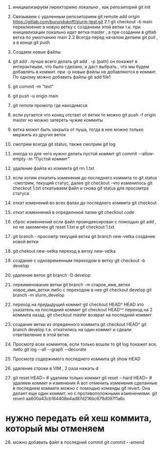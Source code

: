 1. инициализируем лиректорияю локально , как репозиторий git init
2. Связываем с удаленным репозиторием git remote add origin https://gitlab.com/burundukoff/slurm-test.git
2.1 git checkout -b main переклюение в новую ветку с созданеим этой ветки т.к. при инициализации локально идет ветка master , а при создании в gitlab ветка по умолчанию main
2.2 
Всегда перед началом делаем git pull , а в конце git push

3. Создаем новые файлы
4. git add .   лучше всего делать git add . -p (path)  он покажет в интерактиыве, что было сделано, и даст выбрать , что мы будем добавлять в коммит. при -p новые файлы не добавляются в коммит. По одному можно добавить файлы git add file1
5. git commit -m "text"
6. git push -u origin main
7. git remote промотр где находимсся
8. если ругается что конец отстает от ветки то можно git push -f origin master но можно затереть чужие коммиты
9. ветка может быть закрыта от пуша, тогда в нее можно только мержить из других веток
10. смотрим всегда git status,  также смотрим git log
11. иногда хз для чего нужно делать пустой коммит git commit --allow-empty -m "Пустой коммит"
12. удаление файла из коммита git rm 1.txt
13. если хотим откатить изменения до последнего коммита то git status -смотрим, текущий статус, далее git checkout -что изменилось git checkout 1.txt откатываем файл и снова git status для просомтра статуса
14. откат изменений во всех фалах до последнего коммита git checkout .
15. откат изменнений в определнной папке git checkout code
16. сброс изменнений если файл проиндексирован с помощью git add , но не закомичен git reset 1.txt  и git checkout 1.txt
17.  git branch - просомтр текущей ветки git branch new-vetka создание новой ветки
18. git chekout new-vetka переход в ветку new-vetka
19. создание с одновременным переходом в ветку git checkout -b develop
20. удаление веток git branch -D develop
21. переименование ветки git branch -m старое_имя_ветки новое_имя_ветки
лмбо с переходом в нее git checkout develop  git branch -m slurm_develop
22. переход на предыдущий коммит git checkout HEAD^  HEAD это указатель на последний коммит
git checkout HEAD^^ переход на 2 коммита назад. git checkout master возврат на последний коммит.
23. создание ветки из опреденного коммита git checkout HEAD^ git branch develop
т.е. откатились на один коммит и сдеали ответвеление в этой ветке.
24. Просмотр всех коммитов, если только вошли то git log покажет все. либо git log --all --graph --decorate
25. Просмотр содержимого последнего коммита git show HEAD
26. удаление строки в VIM , 2 раза нажать d
27. git reset HEAD~ # удаляем только коммит
git reset --hard HEAD~ # удаляем коммит и изменения
А вот отменить изменения сделанные в последнем коммите можно с помощью команды git revert. Она делает еще один коммит, но с противоположными изменениями.
git revert aa600a43cb164408e4ad87d216bc679d097f1a6c
# нужно передать ей хеш коммита, который мы отменяем
28. можно добавить файл в последний commit  git commit --amend

